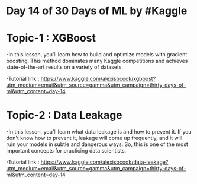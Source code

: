 # Day 14 of 30 Days of ML by #Kaggle

# Topic-1 : XGBoost

-In this lesson, you’ll learn how to build and optimize models with gradient boosting. This method dominates many Kaggle competitions and achieves state-of-the-art results on a variety of datasets.

-Tutorial link : https://www.kaggle.com/alexisbcook/xgboost?utm_medium=email&utm_source=gamma&utm_campaign=thirty-days-of-ml&utm_content=day-14

# Topic-2 : Data Leakage

-In this lesson, you’ll learn what data leakage is and how to prevent it. If you don't know how to prevent it, leakage will come up frequently, and it will ruin your models in subtle and dangerous ways. So, this is one of the most important concepts for practicing data scientists. 

-Tutorial link : https://www.kaggle.com/alexisbcook/data-leakage?utm_medium=email&utm_source=gamma&utm_campaign=thirty-days-of-ml&utm_content=day-14
